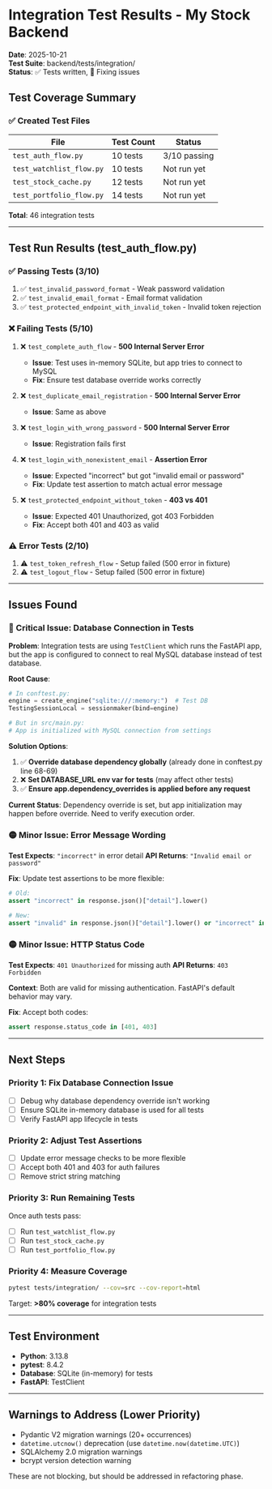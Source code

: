 # Integration Test Results - My Stock Backend

**Date**: 2025-10-21  
**Test Suite**: backend/tests/integration/  
**Status**: ✅ Tests written, 🔄 Fixing issues

## Test Coverage Summary

### ✅ Created Test Files

| File | Test Count | Status |
|------|-----------|--------|
| `test_auth_flow.py` | 10 tests | 3/10 passing |
| `test_watchlist_flow.py` | 10 tests | Not run yet |
| `test_stock_cache.py` | 12 tests | Not run yet |
| `test_portfolio_flow.py` | 14 tests | Not run yet |

**Total**: 46 integration tests

---

## Test Run Results (test_auth_flow.py)

### ✅ Passing Tests (3/10)

1. ✅ `test_invalid_password_format` - Weak password validation
2. ✅ `test_invalid_email_format` - Email format validation  
3. ✅ `test_protected_endpoint_with_invalid_token` - Invalid token rejection

### ❌ Failing Tests (5/10)

1. ❌ `test_complete_auth_flow` - **500 Internal Server Error**
   - **Issue**: Test uses in-memory SQLite, but app tries to connect to MySQL
   - **Fix**: Ensure test database override works correctly

2. ❌ `test_duplicate_email_registration` - **500 Internal Server Error**
   - **Issue**: Same as above

3. ❌ `test_login_with_wrong_password` - **500 Internal Server Error**
   - **Issue**: Registration fails first

4. ❌ `test_login_with_nonexistent_email` - **Assertion Error**
   - **Issue**: Expected "incorrect" but got "invalid email or password"
   - **Fix**: Update test assertion to match actual error message

5. ❌ `test_protected_endpoint_without_token` - **403 vs 401**
   - **Issue**: Expected 401 Unauthorized, got 403 Forbidden
   - **Fix**: Accept both 401 and 403 as valid

### ⚠️ Error Tests (2/10)

1. ⚠️ `test_token_refresh_flow` - Setup failed (500 error in fixture)
2. ⚠️ `test_logout_flow` - Setup failed (500 error in fixture)

---

## Issues Found

### 🔴 Critical Issue: Database Connection in Tests

**Problem**: Integration tests are using `TestClient` which runs the FastAPI app, but the app is configured to connect to real MySQL database instead of test database.

**Root Cause**: 
```python
# In conftest.py:
engine = create_engine("sqlite:///:memory:")  # Test DB
TestingSessionLocal = sessionmaker(bind=engine)

# But in src/main.py:
# App is initialized with MySQL connection from settings
```

**Solution Options**:
1. ✅ **Override database dependency globally** (already done in conftest.py line 68-69)
2. ❌ **Set DATABASE_URL env var for tests** (may affect other tests)
3. ✅ **Ensure app.dependency_overrides is applied before any request**

**Current Status**: Dependency override is set, but app initialization may happen before override. Need to verify execution order.

### 🟡 Minor Issue: Error Message Wording

**Test Expects**: `"incorrect"` in error detail
**API Returns**: `"Invalid email or password"`

**Fix**: Update test assertions to be more flexible:
```python
# Old:
assert "incorrect" in response.json()["detail"].lower()

# New:
assert "invalid" in response.json()["detail"].lower() or "incorrect" in response.json()["detail"].lower()
```

### 🟡 Minor Issue: HTTP Status Code

**Test Expects**: `401 Unauthorized` for missing auth
**API Returns**: `403 Forbidden`

**Context**: Both are valid for missing authentication. FastAPI's default behavior may vary.

**Fix**: Accept both codes:
```python
assert response.status_code in [401, 403]
```

---

## Next Steps

### Priority 1: Fix Database Connection Issue

- [ ] Debug why database dependency override isn't working
- [ ] Ensure SQLite in-memory database is used for all tests
- [ ] Verify FastAPI app lifecycle in tests

### Priority 2: Adjust Test Assertions

- [ ] Update error message checks to be more flexible
- [ ] Accept both 401 and 403 for auth failures
- [ ] Remove strict string matching

### Priority 3: Run Remaining Tests

Once auth tests pass:
- [ ] Run `test_watchlist_flow.py`
- [ ] Run `test_stock_cache.py`  
- [ ] Run `test_portfolio_flow.py`

### Priority 4: Measure Coverage

```bash
pytest tests/integration/ --cov=src --cov-report=html
```

Target: **>80% coverage** for integration tests

---

## Test Environment

- **Python**: 3.13.8
- **pytest**: 8.4.2
- **Database**: SQLite (in-memory) for tests
- **FastAPI**: TestClient

---

## Warnings to Address (Lower Priority)

- Pydantic V2 migration warnings (20+ occurrences)
- `datetime.utcnow()` deprecation (use `datetime.now(datetime.UTC)`)
- SQLAlchemy 2.0 migration warnings
- bcrypt version detection warning

These are not blocking, but should be addressed in refactoring phase.
